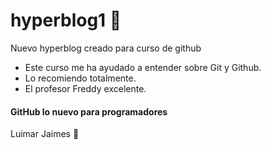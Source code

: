 # hyperblog1 🤟
Nuevo hyperblog creado para curso de github

- Este curso me ha ayudado a entender sobre Git y Github.
- Lo recomiendo totalmente.
- El profesor Freddy excelente.

#### GitHub lo nuevo para programadores

Luimar Jaimes 🍺

